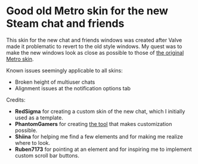 # Good old Metro skin for the new Steam chat and friends

This skin for the new chat and friends windows was created after Valve made it problematic to revert to the old style windows.
My quest was to make the new windows look as close as possible to those of [the original Metro skin](https://steamcommunity.com/groups/metroskin).


Known issues seemingly applicable to all skins:
* Broken height of multiuser chats
* Alignment issues at the notification options tab

Credits:
* **RedSigma** for creating a custom skin of the new chat, which I initially used as a template.
* **PhantomGamers** for creating [the tool](https://github.com/PhantomGamers/EnableNewSteamFriendsSkin/) that makes customization possible.
* **Shiina** for helping me find a few elements and for making me realize where to look.
* **Ruben7173** for pointing at an element and for inspiring me to implement custom scroll bar buttons.
